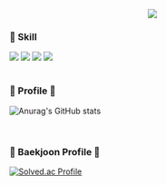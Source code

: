 <p align='center'>
    <img src="https://capsule-render.vercel.app/api?type=waving&color=auto&height=300&section=header&text=Subhin%20repo&fontSize=80&animation=fadeIn&fontAlignY=38&desc=Recoding%20myself!&descAlignY=55&descAlign=65"/>
</p>
<div>
  <div>
    <h3>🔨 Skill</h3>
  </div>
  <img src="https://img.shields.io/badge/Java-007396?style=flat-square&logo=Java&logoColor=white"/>
    <img src="https://img.shields.io/badge/Spring-6DB33F?style=flat-square&logo=Spring&logoColor=white"/>
  <img src="https://img.shields.io/badge/Spring Security-6DB33F?style=flat-square&logo=Spring Security&logoColor=white"/>
    <img src="https://img.shields.io/badge/mysql-4479A1.svg?style=flat-square&logo=mysql&logoColor=white"/>
    
  
</div>
<br>
<div>
  <div>
    <h3>🎁 Profile 🎁</h3>  
  </div>
  
  ![Anurag's GitHub stats](https://github-readme-stats.vercel.app/api?username=DDubang22&show_icons=true&theme=radical)
  
</div>
<br>
<div>
  <div>
    <h3>🏅 Baekjoon Profile 🏅</h3>  
  </div>
  
  [![Solved.ac Profile](http://mazassumnida.wtf/api/v2/generate_badge?boj=motsoo)](https://solved.ac/motsoo/)
  
  </div>

<!--
**DDubang22/DDubang22** is a ✨ _special_ ✨ repository because its `README.md` (this file) appears on your GitHub profile.

Here are some ideas to get you started:

- 🔭 I’m currently working on ...
- 🌱 I’m currently learning ...
- 👯 I’m looking to collaborate on ...
- 🤔 I’m looking for help with ...
- 💬 Ask me about ...
- 📫 How to reach me: ...
- 😄 Pronouns: ...
- ⚡ Fun fact: ...
-->
